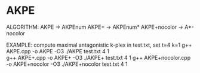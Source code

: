 # AKPE
ALGORITHM:
AKPE -> AKPEnum
AKPE+ -> AKPEnum*
AKPE+nocolor -> A*-nocolor


EXAMPLE:
compute maximal antagonistic k-plex in test.txt, set t=4 k=1
g++ AKPE.cpp -o AKPE -O3
./AKPE test.txt 4 1  
g++ AKPE+.cpp -o AKPE+ -O3
./AKPE+ test.txt 4 1
g++ AKPE+nocolor.cpp -o AKPE+nocolor -O3
./AKPE+nocolor test.txt 4 1
